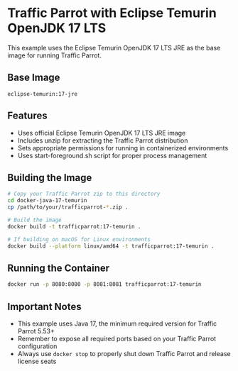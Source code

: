 # Traffic Parrot with Eclipse Temurin OpenJDK 17 LTS

This example uses the Eclipse Temurin OpenJDK 17 LTS JRE as the base image for running Traffic Parrot.

## Base Image

```
eclipse-temurin:17-jre
```

## Features

- Uses official Eclipse Temurin OpenJDK 17 LTS JRE image
- Includes unzip for extracting the Traffic Parrot distribution
- Sets appropriate permissions for running in containerized environments
- Uses start-foreground.sh script for proper process management

## Building the Image

```bash
# Copy your Traffic Parrot zip to this directory
cd docker-java-17-temurin
cp /path/to/your/trafficparrot-*.zip .

# Build the image
docker build -t trafficparrot:17-temurin .

# If building on macOS for Linux environments
docker build --platform linux/amd64 -t trafficparrot:17-temurin .
```

## Running the Container

```bash
docker run -p 8080:8080 -p 8081:8081 trafficparrot:17-temurin
```

## Important Notes

- This example uses Java 17, the minimum required version for Traffic Parrot 5.53+
- Remember to expose all required ports based on your Traffic Parrot configuration
- Always use `docker stop` to properly shut down Traffic Parrot and release license seats